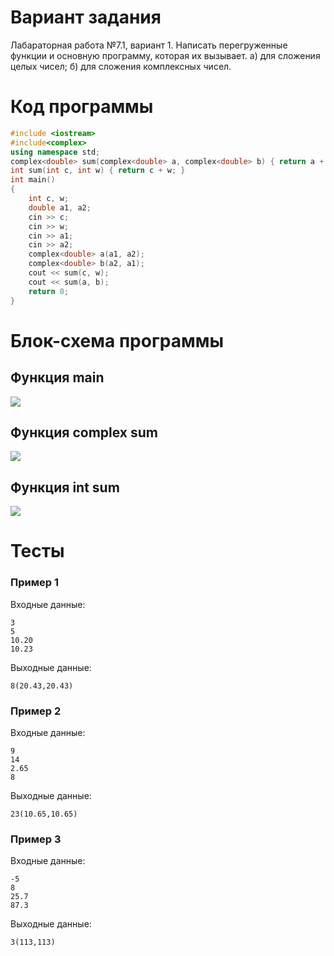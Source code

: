 # Вариант задания
Лабараторная работа №7.1, вариант 1.
Написать перегруженные функции и основную программу,
которая их вызывает.
а) для сложения целых чисел;
б) для сложения комплексных чисел.
# Код программы
```cpp
#include <iostream>
#include<complex>
using namespace std;
complex<double> sum(complex<double> a, complex<double> b) { return a + b; }
int sum(int c, int w) { return c + w; }
int main()
{
    int c, w;
    double a1, a2;
    cin >> c;
    cin >> w;
    cin >> a1;
    cin >> a2;
    complex<double> a(a1, a2);
    complex<double> b(a2, a1);
    cout << sum(c, w);
    cout << sum(a, b);
    return 0;
}
```
# Блок-схема программы
## Функция main
<image src="lab_7.1.drawio.png">
    
## Функция complex sum
<image src="lab_7.1_func.drawio.png">
    
## Функция int sum
<image src="lab_7.1_int.drawio.png">
    
# Тесты
### Пример 1
Входные данные:
```
3
5
10.20
10.23
```
Выходные данные:
```
8(20.43,20.43)
```
### Пример 2
Входные данные:
```
9
14
2.65
8
```
Выходные данные:
```
23(10.65,10.65)
```
### Пример 3
Входные данные:
```
-5
8
25.7
87.3
```
Выходные данные:
```
3(113,113)
```
